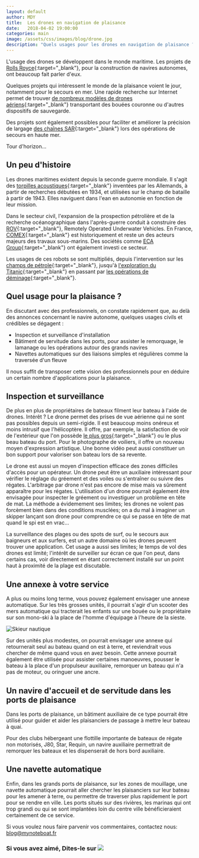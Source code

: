 ```yaml
---
layout: default
author: MDY
title:  Les drones en navigation de plaisance
date:   2018-04-02 19:00:00
categories: main
image: /assets/css/images/blog/drone.jpg
description: "Quels usages pour les drones en navigation de plaisance ? photographie, entraînement, inspection, servitude, secours, un tour d'horizon des usages actuels et futurs"
---
```

L'usage des drones se développent dans le monde maritime. Les projets de [Rolls Royce](http://www.rolls-royce.com/~/media/Files/R/Rolls-Royce/documents/customers/marine/ship-intel/rr-ship-intel-aawa-8pg.pdf){:target="_blank"}, pour la construction de navires autonomes, ont beaucoup fait parler d'eux. 

Quelques projets qui intéressent le monde de la plaisance voient le jour, notamment pour le secours en mer. Une rapide recherche sur Internet permet de trouver [de nombreux modèles de drones aériens](https://www.google.fr/search?q=rescue+drone+sea){:target="_blank"} transportant des bouées couronne ou d'autres dispositifs de sauvegarde. 

Des projets sont également possibles pour faciliter et améliorer la précision de largage [des chaînes SAR](http://secu-equipage.over-blog.com/article-16136892.html){:target="_blank"} lors des opérations de secours en haute mer.  

Tour d'horizon...<!--break-->

## Un peu d'histoire
Les drones maritimes existent depuis la seconde guerre mondiale. Il s'agit des [torpilles acoustiques](http://thetyran.free.fr/fms/DOCUMENTS/torpilles.htm){:target="_blank"} inventées par les Allemands, à partir de recherches débutées en 1934, et utilisées sur le champ de bataille à partir de 1943. Elles naviguent dans l'ean en autonomie en fonction de leur mission.

Dans le secteur civil, l'expansion de la prospection pétrolière et de la recherche océanographique dans l'après-guerre conduit à construire des [ROV](https://en.wikipedia.org/wiki/Remotely_operated_underwater_vehicle){:target="_blank"}, Remotely Operated Underwater Vehicles. En France, [COMEX](http://comex.fr/marine/rov-comex-04/){:target="_blank"} est historiquement et reste un des acteurs majeurs des travaux sous-marins.  Des sociétés comme [ECA Group](https://www.ecagroup.com/en/maritime/subsea){:target="_blank"} ont également investi ce secteur.

Les usages de ces robots se sont multipliés, depuis l'intervention sur les [champs de pétrole](https://footage.framepool.com/fr/shot/866169244-fuite-d'huile-abysse-trou-de-sondage-puits-de-petrole){:target="_blank"}, jusqu'à [l'exploration du Titanic](https://www.youtube.com/watch?v=6dTq20x1d4M){:target="_blank"}  en passant par [les opérations de déminage](https://www.defense.gouv.fr/marine/au-fil-de-l-eau/intervention-du-chasseur-de-mines-orion-au-large-d-hyeres){:target="_blank"}.

## Quel usage pour la plaisance ?
En discutant avec des professionnels, on constate rapidement que, au delà des annonces concernant le navire autonome, quelques usages civils et crédibles se dégagent :
- Inspection et surveillance d'installation
- Bâtiment de servitude dans les ports, pour assister le remorquage, le lamanage ou les opérations autour des grands navires
- Navettes automatiques sur des liaisons simples et régulières comme la traversée d'un fleuve

Il nous suffit de transposer cette vision des professionnels pour en déduire un certain nombre d'applications pour la plaisance.

## Inspection et surveillance
De plus en plus de propriétaires de bateaux filment leur bateau à l'aide de drones. Intérêt ? Le drone permet des prises de vue aérienne qui ne sont pas possibles depuis un semi-rigide. Il  est beaucoup moins onéreux et moins intrusif que l'hélicoptère. Il offre, par exemple, la satisfaction de voir de l'extérieur que l'on possède [le plus gros](https://www.amazon.com/Mines-Bigger-Extraordinary-Greatest-Sailboat-ebook/dp/B000TDGGS8/){:target="_blank"} ou le plus beau bateau du port. Pour le photographe de voiliers, il offre un nouveau moyen d'expression artistique. Une bonne vidéo peut aussi constituer un bon support pour valoriser son bateau lors de sa revente. 

Le drone est aussi un moyen d'inspection efficace des zones difficiles d'accès pour un opérateur. Un drone peut être un auxiliaire intéressant pour vérifier le réglage du gréement et des voiles ou s'entraîner ou suivre des régates. L'arbitrage par drone n'est pas encore de mise mais va sûrement apparaître pour les régates. L'utilisation d'un drone pourrait également être envisagée pour inspecter le gréement ou investiguer un problème en tête de mat. La méthode a évidemement ses limites; les drones ne volent pas forcèment bien dans des conditions musclées; on a du mal à imaginer un skipper lançant son drone pour comprendre ce qui se passe en tête de mat quand le spi est en vrac...

La surveillance des plages ou des spots de surf, ou le secours aux baigneurs et aux surfers, est un autre domaine où les drones peuvent trouver une application. Cet usage a aussi ses limites; le temps de vol des drones est limité; l'intérêt de surveiller sur écran ce que l'on peut, dans certains cas, voir directement en étant correctement installé sur un point haut à proximité de la plage est discutable.


## Une annexe à votre service
A plus ou moins long terme, vous pouvez également envisager une annexe automatique. Sur les très grosses unités, il pourrait s'agir d'un scooter des mers automatique qui tracterait les enfants sur une bouée ou le propriétaire sur son mono-ski à la place de l'homme d'équipage à l'heure de la sieste.

![Skieur nautique](/assets/images/blog/skinautique.jpg)

Sur des unités plus modestes, on pourrait envisager une annexe qui retournerait seul au bateau quand on est à terre, et reviendrait vous chercher de même quand vous en avez besoin. Cette annexe pourrait également être utilisée pour assister certaines manoeuvres, pousser le bateau à la place d'un propulseur auxiliaire, remorquer un bateau qui n'a pas de moteur, ou oringuer une ancre.

## Un navire d'accueil et de servitude dans les ports de plaisance
Dans les ports de plaisance, un bâtiment auxiliaire de ce type pourrait être utilisé pour guider et aider les plaisanciers de passage à mettre leur bateau à quai. 

Pour des clubs hébergeant une flottille importante de bateaux de régate non motorisés, J80, Star, Requin, un navire auxiliaire permettrait de remorquer les bateaux et les dispenserait de hors bord auxiliaire. 

## Une navette automatique
Enfin, dans les grands ports de plaisance, sur les zones de mouillage, une navette automatique pourrait aller chercher les plaisanciers sur leur bateau pour les amener à terre, ou permettre de traverser plus rapidement le port pour se rendre en ville. Les ports situés sur des rivières, les marinas qui ont trop grandi ou qui se sont implantées loin du centre ville bénéficieraient certainement de ce service.

Si vous voulez nous faire parvenir vos commentaires, contactez nous: [blog@mynoteboat.fr](mailto:blog@mynoteboat.fr)

<H3>Si vous avez aimé, Dites-le sur <a href="https://www.facebook.com/sharer/sharer.php?u=http://www.mynoteboat.fr//main/2018/04/02/les-drones-en-plaisance.html" target="_blank" ><img src="{{ site.url }}/assets/images/facebook-icon-S.png"
            id="FB" class="socialicon"></a></H3>
